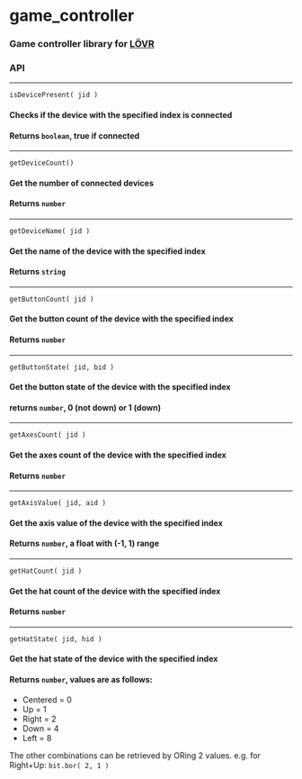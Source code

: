 # game_controller
 
### Game controller library for [LÖVR](https://lovr.org/) 

### API
---
`isDevicePresent( jid )`

#### Checks if the device with the specified index is connected
#### Returns `boolean`, true if connected
---
`getDeviceCount()`

#### Get the number of connected devices
#### Returns `number`
---
`getDeviceName( jid )`

#### Get the name of the device with the specified index
#### Returns `string`
---
`getButtonCount( jid )`

#### Get the button count of the device with the specified index
#### Returns `number`
---
`getButtonState( jid, bid )`

#### Get the button state of the device with the specified index
#### returns `number`, 0 (not down) or 1 (down)
---
`getAxesCount( jid )`

#### Get the axes count of the device with the specified index
#### Returns `number`
---
`getAxisValue( jid, aid )`

#### Get the axis value of the device with the specified index
#### Returns `number`, a float with (-1, 1) range
---
`getHatCount( jid )`

#### Get the hat count of the device with the specified index
#### Returns `number`
---
`getHatState( jid, hid )`

#### Get the hat state of the device with the specified index
#### Returns `number`, values are as follows:
- Centered = 0
- Up = 1
- Right = 2
- Down = 4
- Left = 8

The other combinations can be retrieved by ORing 2 values. e.g. for Right+Up: `bit.bor( 2, 1 )`